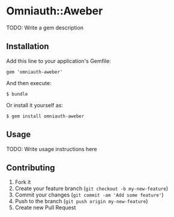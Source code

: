# Omniauth::Aweber

TODO: Write a gem description

## Installation

Add this line to your application's Gemfile:

    gem 'omniauth-aweber'

And then execute:

    $ bundle

Or install it yourself as:

    $ gem install omniauth-aweber

## Usage

TODO: Write usage instructions here

## Contributing

1. Fork it
2. Create your feature branch (`git checkout -b my-new-feature`)
3. Commit your changes (`git commit -am 'Add some feature'`)
4. Push to the branch (`git push origin my-new-feature`)
5. Create new Pull Request
